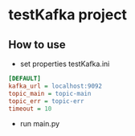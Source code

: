 # testKafka project

## How to use 
* set properties testKafka.ini
```ini
[DEFAULT]
kafka_url = localhost:9092
topic_main = topic-main
topic_err = topic-err
timeout = 10
```
* run main.py